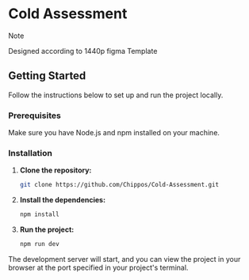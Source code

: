 # Cold Assessment

> [!Note]
> Designed according to 1440p figma Template

## Getting Started

Follow the instructions below to set up and run the project locally.

### Prerequisites

Make sure you have Node.js and npm installed on your machine.

### Installation

1. **Clone the repository:**

   ```bash
   git clone https://github.com/Chippos/Cold-Assessment.git
   
2. **Install the dependencies:**

   ```bash
   npm install

2. **Run the project:**

   ```bash
   npm run dev

The development server will start, and you can view the project in your browser at the port specified in your project's terminal.
